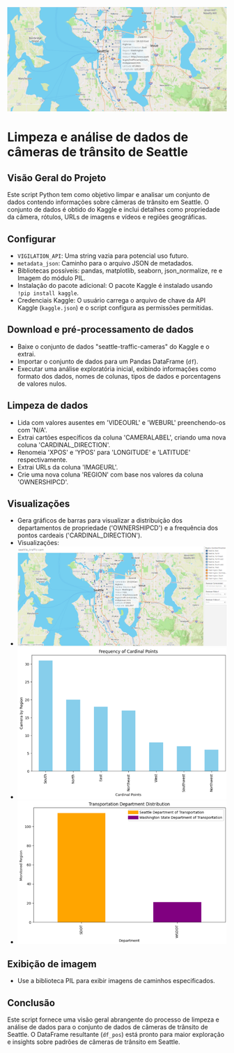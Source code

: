 ![Texto Alternativo](archives_png/map_page-001.png)

# Limpeza e análise de dados de câmeras de trânsito de Seattle

## Visão Geral do Projeto

Este script Python tem como objetivo limpar e analisar um conjunto de dados contendo informações sobre câmeras de trânsito em Seattle. O conjunto de dados é obtido do Kaggle e inclui detalhes como propriedade da câmera, rótulos, URLs de imagens e vídeos e regiões geográficas.

## Configurar

- `VIGILATION_API`: Uma string vazia para potencial uso futuro.
- `metadata_json`: Caminho para o arquivo JSON de metadados.
- Bibliotecas possíveis: pandas, matplotlib, seaborn, json_normalize, re e Imagem do módulo PIL.
- Instalação do pacote adicional: O pacote Kaggle é instalado usando `!pip install kaggle`.
- Credenciais Kaggle: O usuário carrega o arquivo de chave da API Kaggle (`kaggle.json`) e o script configura as permissões permitidas.

## Download e pré-processamento de dados

- Baixe o conjunto de dados "seattle-traffic-cameras" do Kaggle e o extrai.
- Importar o conjunto de dados para um Pandas DataFrame (`df`).
- Executar uma análise exploratória inicial, exibindo informações como formato dos dados, nomes de colunas, tipos de dados e porcentagens de valores nulos.

## Limpeza de dados

- Lida com valores ausentes em 'VIDEOURL' e 'WEBURL' preenchendo-os com 'N/A'.
- Extrai cartões específicos da coluna 'CAMERALABEL', criando uma nova coluna 'CARDINAL_DIRECTION'.
- Renomeia 'XPOS' e 'YPOS' para 'LONGITUDE' e 'LATITUDE' respectivamente.
- Extrai URLs da coluna 'IMAGEURL'.
- Crie uma nova coluna 'REGION' com base nos valores da coluna 'OWNERSHIPCD'.

## Visualizações

- Gera gráficos de barras para visualizar a distribuição dos departamentos de propriedade ('OWNERSHIPCD') e a frequência dos pontos cardeais ('CARDINAL_DIRECTION').
- Visualizações:
- ![Texto Alternativo](archives_png/map_page-002.png)
- ![Texto Alternativo](archives_png/frequency_cardinal.png)
- ![Texto Alternativo](archives_png/transportation_department.png)

## Exibição de imagem

- Use a biblioteca PIL para exibir imagens de caminhos especificados.

## Conclusão

Este script fornece uma visão geral abrangente do processo de limpeza e análise de dados para o conjunto de dados de câmeras de trânsito de Seattle. O DataFrame resultante (`df_pos`) está pronto para maior exploração e insights sobre padrões de câmeras de trânsito em Seattle.
